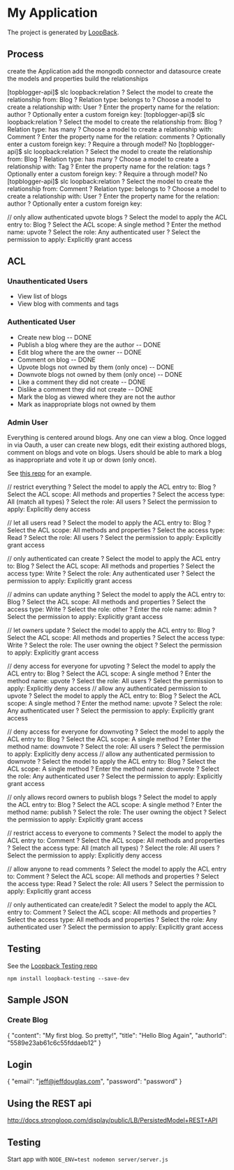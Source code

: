 # My Application

The project is generated by [LoopBack](http://loopback.io).

## Process

create the Application
add the mongodb connector and datasource
create the models and properties
build the relationships

[topblogger-api]$ slc loopback:relation
? Select the model to create the relationship from: Blog
? Relation type: belongs to
? Choose a model to create a relationship with: User
? Enter the property name for the relation: author
? Optionally enter a custom foreign key:
[topblogger-api]$ slc loopback:relation
? Select the model to create the relationship from: Blog
? Relation type: has many
? Choose a model to create a relationship with: Comment
? Enter the property name for the relation: comments
? Optionally enter a custom foreign key:
? Require a through model? No
[topblogger-api]$ slc loopback:relation
? Select the model to create the relationship from: Blog
? Relation type: has many
? Choose a model to create a relationship with: Tag
? Enter the property name for the relation: tags
? Optionally enter a custom foreign key:
? Require a through model? No
[topblogger-api]$ slc loopback:relation
? Select the model to create the relationship from: Comment
? Relation type: belongs to
? Choose a model to create a relationship with: User
? Enter the property name for the relation: author
? Optionally enter a custom foreign key:

// only allow authenticated upvote blogs
? Select the model to apply the ACL entry to: Blog
? Select the ACL scope: A single method
? Enter the method name: upvote
? Select the role: Any authenticated user
? Select the permission to apply: Explicitly grant access

## ACL

### Unauthenticated Users

* View list of blogs
* View blog with comments and tags

### Authenticated User

* Create new blog -- DONE
* Publish a blog where they are the author -- DONE
* Edit blog where the are the owner -- DONE
* Comment on blog -- DONE
* Upvote blogs not owned by them (only once) -- DONE
* Downvote blogs not owned by them (only once) -- DONE
* Like a comment they did not create -- DONE
* Dislike a comment they did not create -- DONE
* Mark the blog as viewed where they are not the author
* Mark as inappropriate blogs not owned by them

### Admin User




Everything is centered around blogs. Any one can view a blog.
Once logged in via Oauth, a user can create new blogs, edit their existing authored blogs, comment on blogs and vote on blogs. Users should be able to mark a blog as inappropriate and vote it up or down (only once).

See [this repo](https://github.com/strongloop/loopback-example-access-control) for an example.

// restrict everything
? Select the model to apply the ACL entry to: Blog
? Select the ACL scope: All methods and properties
? Select the access type: All (match all types)
? Select the role: All users
? Select the permission to apply: Explicitly deny access

// let all users read
? Select the model to apply the ACL entry to: Blog
? Select the ACL scope: All methods and properties
? Select the access type: Read
? Select the role: All users
? Select the permission to apply: Explicitly grant access

// only authenticated can create
? Select the model to apply the ACL entry to: Blog
? Select the ACL scope: All methods and properties
? Select the access type: Write
? Select the role: Any authenticated user
? Select the permission to apply: Explicitly grant access

// admins can update anything
? Select the model to apply the ACL entry to: Blog
? Select the ACL scope: All methods and properties
? Select the access type: Write
? Select the role: other
? Enter the role name: admin
? Select the permission to apply: Explicitly grant access

// let owners update
? Select the model to apply the ACL entry to: Blog
? Select the ACL scope: All methods and properties
? Select the access type: Write
? Select the role: The user owning the object
? Select the permission to apply: Explicitly grant access

// deny access for everyone for upvoting
? Select the model to apply the ACL entry to: Blog
? Select the ACL scope: A single method
? Enter the method name: upvote
? Select the role: All users
? Select the permission to apply: Explicitly deny access
// allow any authenticated permission to upvote
? Select the model to apply the ACL entry to: Blog
? Select the ACL scope: A single method
? Enter the method name: upvote
? Select the role: Any authenticated user
? Select the permission to apply: Explicitly grant access

// deny access for everyone for downvoting
? Select the model to apply the ACL entry to: Blog
? Select the ACL scope: A single method
? Enter the method name: downvote
? Select the role: All users
? Select the permission to apply: Explicitly deny access
// allow any authenticated permission to downvote
? Select the model to apply the ACL entry to: Blog
? Select the ACL scope: A single method
? Enter the method name: downvote
? Select the role: Any authenticated user
? Select the permission to apply: Explicitly grant access

// only allows record owners to publish blogs
? Select the model to apply the ACL entry to: Blog
? Select the ACL scope: A single method
? Enter the method name: publish
? Select the role: The user owning the object
? Select the permission to apply: Explicitly grant access

// restrict access to everyone to comments
? Select the model to apply the ACL entry to: Comment
? Select the ACL scope: All methods and properties
? Select the access type: All (match all types)
? Select the role: All users
? Select the permission to apply: Explicitly deny access

// allow anyone to read comments
? Select the model to apply the ACL entry to: Comment
? Select the ACL scope: All methods and properties
? Select the access type: Read
? Select the role: All users
? Select the permission to apply: Explicitly grant access

// only authenticated can create/edit
? Select the model to apply the ACL entry to: Comment
? Select the ACL scope: All methods and properties
? Select the access type: All methods and properties
? Select the role: Any authenticated user
? Select the permission to apply: Explicitly grant access

## Testing

See the [Loopback Testing repo](https://github.com/strongloop/loopback-testing)

`npm install loopback-testing --save-dev`

## Sample JSON

### Create Blog

{
  "content": "My first blog. So pretty!",
  "title": "Hello Blog Again",
  "authorId": "5589e23ab61c6c55fddaeb12"
}

## Login

{
  "email": "jeff@jeffdouglas.com",
  "password": "password"
}

## Using the REST api

http://docs.strongloop.com/display/public/LB/PersistedModel+REST+API

## Testing

Start app with `NODE_ENV=test nodemon server/server.js`
